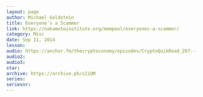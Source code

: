 ```yaml
---
layout: page
author: Michael Goldstein
title: Everyone’s a Scammer
link: https://nakamotoinstitute.org/mempool/everyones-a-scammer/
category: Misc
date: Sep 11, 2014
lesson: 
audio: https://anchor.fm/thecryptoconomy/episodes/CryptoQuikRead_267---Everyones-a-Scammer-Michael-Goldstein-e4ihq8/a-aigiru
audio2: 
audio3: 
star: 
archive: https://archive.ph/sIiUM
series: 
seriesnr: 
---
```

